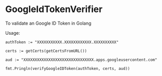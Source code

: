 # GoogleIdTokenVerifier
To validate an Google ID Token in Golang

Usage:

```
authToken := "XXXXXXXXXXX.XXXXXXXXXXXX.XXXXXXXXXX"

certs := getCerts(getCertsFromURL())

aud := "XXXXXXXXXXXXXXXXXXXXXXXXXXXXXXX.apps.googleusercontent.com"

fmt.Pringln(verifyGoogleIDToken(authToken, certs, aud))
```
